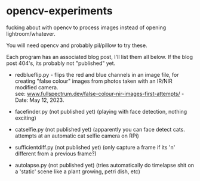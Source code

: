 # opencv-experiments
fucking about with opencv to process images instead of opening lightroom/whatever.

You will need opencv and probably pil/pillow to try these. 

Each program has an associated blog post, I'll list them all below. If the blog post 404's, its probably not "published" yet.

- redblueflip.py - flips the red and blue channels in an image file, for creating "false colour" images from photos taken with an IR/NIR modified camera.   
   see: www.fullspectrum.dev/false-colour-nir-images-first-attempts/ - Date: May 12, 2023.

- facefinder.py (not published yet) (playing with face detection, nothing exciting)

- catselfie.py (not published yet) (apparently you can face detect cats. attempts at an automatic cat selfie camera on RPi)

- sufficientdiff.py (not published yet) (only capture a frame if its 'n' different from a previous frame?)

- autolapse.py (not published yet) (tries automatically do timelapse shit on a 'static' scene like a plant growing, petri dish, etc)

